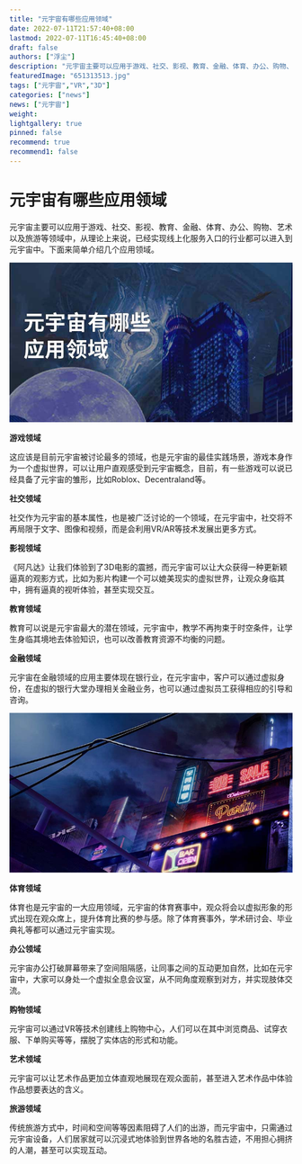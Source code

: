 ```yaml
---
title: "元宇宙有哪些应用领域"
date: 2022-07-11T21:57:40+08:00
lastmod: 2022-07-11T16:45:40+08:00
draft: false
authors: ["浮尘"]
description: "元宇宙主要可以应用于游戏、社交、影视、教育、金融、体育、办公、购物、艺术以及旅游等领域中，从理论上来说，已经实现线上化服务入口的行业都可以进入到元宇宙中。下面来简单介绍几个应用领域。"
featuredImage: "651313513.jpg"
tags: ["元宇宙","VR","3D"]
categories: ["news"]
news: ["元宇宙"]
weight: 
lightgallery: true
pinned: false
recommend: true
recommend1: false
---
```


# **元宇宙有哪些应用领域**

元宇宙主要可以应用于游戏、社交、影视、教育、金融、体育、办公、购物、艺术以及旅游等领域中，从理论上来说，已经实现线上化服务入口的行业都可以进入到元宇宙中。下面来简单介绍几个应用领域。

![1](16457509322298286148.jpg)

**游戏领域**

这应该是目前元宇宙被讨论最多的领域，也是元宇宙的最佳实践场景，游戏本身作为一个虚拟世界，可以让用户直观感受到元宇宙概念，目前，有一些游戏可以说已经具备了元宇宙的雏形，比如Roblox、Decentraland等。



**社交领域**

社交作为元宇宙的基本属性，也是被广泛讨论的一个领域，在元宇宙中，社交将不再局限于文字、图像和视频，而是会利用VR/AR等技术发展出更多方式。



**影视领域**

《阿凡达》让我们体验到了3D电影的震撼，而元宇宙可以让大众获得一种更新颖逼真的观影方式，比如为影片构建一个可以媲美现实的虚拟世界，让观众身临其中，拥有逼真的视听体验，甚至实现交互。



**教育领域**

教育可以说是元宇宙最大的潜在领域，元宇宙中，教学不再拘束于时空条件，让学生身临其境地去体验知识，也可以改善教育资源不均衡的问题。



**金融领域**

元宇宙在金融领域的应用主要体现在银行业，在元宇宙中，客户可以通过虚拟身份，在虚拟的银行大堂办理相关金融业务，也可以通过虚拟员工获得相应的引导和咨询。

![2](16504467223340244503.jpg)

**体育领域**

体育也是元宇宙的一大应用领域，元宇宙的体育赛事中，观众将会以虚拟形象的形式出现在观众席上，提升体育比赛的参与感。除了体育赛事外，学术研讨会、毕业典礼等都可以通过元宇宙实现。



**办公领域**

元宇宙办公打破屏幕带来了空间阻隔感，让同事之间的互动更加自然，比如在元宇宙中，大家可以身处一个虚拟全息会议室，从不同角度观察到对方，并实现肢体交流。



**购物领域**

元宇宙可以通过VR等技术创建线上购物中心，人们可以在其中浏览商品、试穿衣服、下单购买等等，摆脱了实体店的形式和功能。



**艺术领域**

元宇宙可以让艺术作品更加立体直观地展现在观众面前，甚至进入艺术作品中体验作品想要表达的含义。



**旅游领域**

传统旅游方式中，时间和空间等等因素阻碍了人们的出游，而元宇宙中，只需通过元宇宙设备，人们居家就可以沉浸式地体验到世界各地的名胜古迹，不用担心拥挤的人潮，甚至可以实现互动。